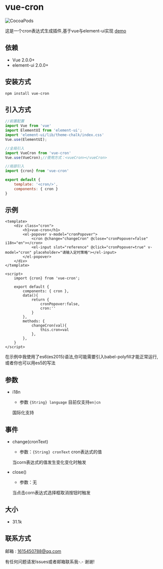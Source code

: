 # vue-cron

![CocoaPods](https://img.shields.io/cocoapods/dt/AFNetworking.svg)

这是一个cron表达式生成插件,基于vue与element-ui实现
[demo](https://1615450788.github.io/vue-cron/dist/index)


## 依赖
- Vue 2.0.0+
- element-ui 2.0.0+

## 安装方式
```
npm install vue-cron
```

## 引入方式
```javascript
//前置配置
import Vue from 'vue'
import ElementUI from 'element-ui';
import 'element-ui/lib/theme-chalk/index.css'
Vue.use(ElementUI);

//全局引入
import VueCron from 'vue-cron'
Vue.use(VueCron);//使用方式：<vueCron></vueCron>

//局部引入
import {cron} from 'vue-cron'

export default {
    template: '<cron/>',
    components: { cron }
}
```

## 示例
```vue
<template>
    <div class="cron">
        <h1>vue-cron</h1>
        <el-popover v-model="cronPopover">
            <cron @change="changeCron" @close="cronPopover=false" i18n="en"></cron>
            <el-input slot="reference" @click="cronPopover=true" v-model="cron" placeholder="请输入定时策略"></el-input>
        </el-popover>
    </div>
</template>

<script>
    import {cron} from 'vue-cron';

    export default {
        components: { cron },
        data(){
            return {
                cronPopover:false,
                cron:''
            }
        },
        methods: {
            changeCron(val){
                this.cron=val
            },
        },
    }
</script>
```

在示例中我使用了es6(es2015)语法,你可能需要引入babel-polyfill才能正常运行,或者你也可以用es5的写法

## 参数

- i18n

    - 参数 `{String} language` 目前仅支持`en|cn`
    
    国际化支持

## 事件
- change(cronText)

    - 参数：`{String} cronText` cron表达式的值
    
    当corn表达式的值发生变化变化时触发
    
- close()

    - 参数：无
    
    当点击corn表达式选择框取消按钮时触发

## 大小
- 31.1k

## 联系方式

邮箱 : 1615450788@qq.com

有任何问题请发Issues或者邮箱联系我-.-  谢谢!
